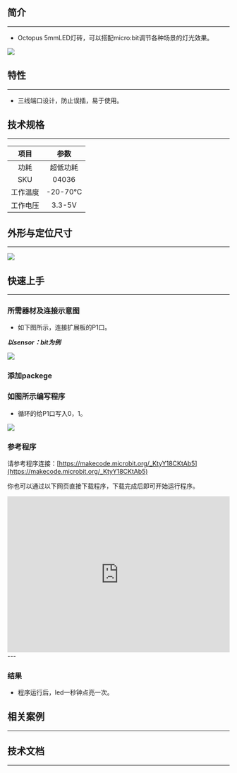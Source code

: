 ## 简介
---
- Octopus 5mmLED灯砖，可以搭配micro:bit调节各种场景的灯光效果。

 ![](https://i.imgur.com/Raj46TF.jpg)

## 特性
---
- 三线端口设计，防止误插，易于使用。

## 技术规格
---
项目 | 参数 
:-: | :-: 
功耗|超低功耗
SKU|04036
工作温度|-20-70℃
工作电压|3.3-5V
## 外形与定位尺寸
---

 ![](https://i.imgur.com/oFiMInJ.png)

## 快速上手
---

### 所需器材及连接示意图
- 如下图所示，连接扩展板的P1口。

***以sensor：bit为例***

 ![](https://i.imgur.com/gPeDZkY.png)
### 添加packege

### 如图所示编写程序
- 循环的给P1口写入0，1。

 ![](https://i.imgur.com/vL9kUwl.png)

### 参考程序

请参考程序连接：[https://makecode.microbit.org/_KtyY18CKtAb5](https://makecode.microbit.org/_KtyY18CKtAb5)

你也可以通过以下网页直接下载程序，下载完成后即可开始运行程序。

<div style="position:relative;height:0;padding-bottom:70%;overflow:hidden;"><iframe style="position:absolute;top:0;left:0;width:100%;height:100%;" src="https://makecode.microbit.org/#pub:_KtyY18CKtAb5" frameborder="0" sandbox="allow-popups allow-forms allow-scripts allow-same-origin"></iframe></div>  
---

### 结果
- 程序运行后，led一秒钟点亮一次。

## 相关案例
---

## 技术文档
---
